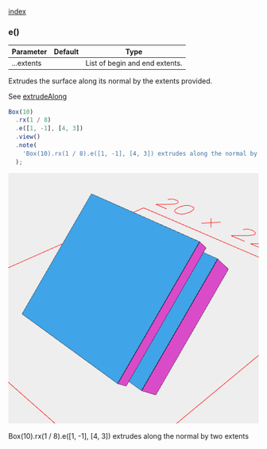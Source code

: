 [index](../../nb/api/index.md)
### e()
Parameter|Default|Type
---|---|---
|...extents||List of begin and end extents.

Extrudes the surface along its normal by the extents provided.


See [extrudeAlong](../../nb/api/extrudeAlong.md)

```JavaScript
Box(10)
  .rx(1 / 8)
  .e([1, -1], [4, 3])
  .view()
  .note(
    'Box(10).rx(1 / 8).e([1, -1], [4, 3]) extrudes along the normal by two extents'
  );
```

![Image](e.md.$2.png)

Box(10).rx(1 / 8).e([1, -1], [4, 3]) extrudes along the normal by two extents
